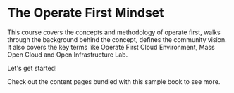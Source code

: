 # The Operate First Mindset

This course covers the concepts and methodology of operate first, walks through the background behind the concept, defines the community vision. It also covers the key terms like Operate First Cloud Environment, Mass Open Cloud and Open Infrastructure Lab.

Let's get started!


Check out the content pages bundled with this sample book to see more.

```{tableofcontents}
```
